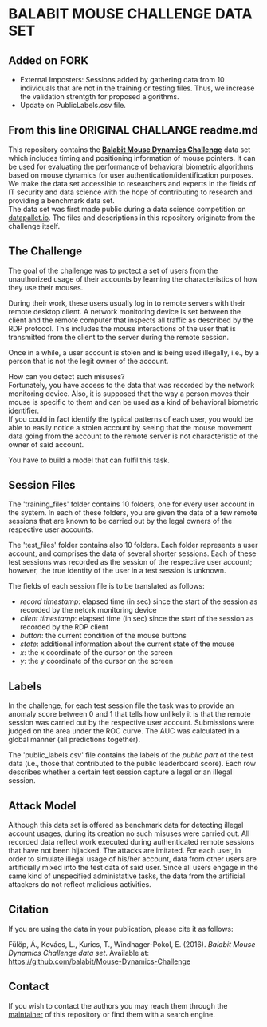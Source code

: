 
BALABIT MOUSE CHALLENGE DATA SET
================================


## Added on FORK

- External Imposters: Sessions added by gathering data from 10 individuals that are not in the training or testing files. Thus, we increase the validation strentgth for proposed algorithms.
- Update on PublicLabels.csv file.

## From this line ORIGINAL CHALLANGE readme.md

This repository contains the **[Balabit Mouse Dynamics Challenge][balabit]** data set which includes timing and positioning information of mouse pointers. It can be used for evaluating the performance of behavioral biometric algorithms based on mouse dynamics for user authentication/identification purposes.  
We make the data set accessible to researchers and experts in the fields of IT security and data science with the hope of contributing to research and providing a benchmark data set.  
The data set was first made public during a data science competition on [datapallet.io][datapallet]. The files and descriptions in this repository originate from the challenge itself.  

[balabit]: https://medium.com/balabit-unsupervised/releasing-the-balabit-mouse-dynamics-challenge-data-set-a15a016fba6c
[datapallet]: https://datapallet.io

## The Challenge

The goal of the challenge was to protect a set of users from the unauthorized usage of their accounts by learning the characteristics of how they use their mouses.  

During their work, these users usually log in to remote servers with their remote desktop client. A network monitoring device is set between the client and the remote computer that inspects all traffic as described by the RDP protocol. This includes the mouse interactions of the user that is transmitted from the client to the server during the remote session.  

Once in a while, a user account is stolen and is being used illegally, i.e., by a person that is not the legit owner of the account.  

How can you detect such misuses?  
Fortunately, you have access to the data that was recorded by the network monitoring device. Also, it is supposed that the way a person moves their mouse is specific to them and can be used as a kind of behavioral biometric identifier.  
If you could in fact identify the typical patterns of each user, you would be able to easily notice a stolen account by seeing that the mouse movement data going from the account to the remote server is not characteristic of the owner of said account.  

You have to build a model that can fulfil this task.  

## Session Files

The 'training_files' folder contains 10 folders, one for every user account in the system. In each of these folders, you are given the data of a few remote sessions that are known to be carried out by the legal owners of the respective user accounts.  

The 'test_files' folder contains also 10 folders. Each folder represents a user account, and comprises the data of several shorter sessions. Each of these test sessions was recorded as the session of the respective user account; however, the true identity of the user in a test session is unknown.  

The fields of each session file is to be translated as follows:  
- *record timestamp*: elapsed time (in sec) since the start of the session as recorded by the netork monitoring device  
- *client timestamp*: elapsed time (in sec) since the start of the session as recorded by the RDP client  
- *button*: the current condition of the mouse buttons  
- *state*: additional information about the current state of the mouse  
- *x*: the x coordinate of the cursor on the screen  
- *y*: the y coordinate of the cursor on the screen  

## Labels

In the challenge, for each test session file the task was to provide an anomaly score between 0 and 1 that tells how unlikely it is that the remote session was carried out by the respective user account. Submissions were judged on the area under the ROC curve. The AUC was calculated in a global manner (all predictions together).  

The 'public_labels.csv' file contains the labels of the *public part* of the test data (i.e., those that contributed to the public leaderboard score). Each row describes whether a certain test session capture a legal or an illegal session.  

## Attack Model

Although this data set is offered as benchmark data for detecting illegal account usages, during its creation no such misuses were carried out. All recorded data reflect work executed during authenticated remote sessions that have not been hijacked. The attacks are imitated. For each user, in order to simulate illegal usage of his/her account, data from other users are artificially mixed into the test data of said user. Since all users engage in the same kind of unspecified administative tasks, the data from the artificial attackers do not reflect malicious activities.  

## Citation

If you are using the data in your publication, please cite it as follows:  

Fülöp, Á., Kovács, L., Kurics, T., Windhager-Pokol, E. (2016). *Balabit Mouse Dynamics Challenge data set*. Available at: https://github.com/balabit/Mouse-Dynamics-Challenge  

## Contact

If you wish to contact the authors you may reach them through the [maintainer][maintainer] of this repository or find them with a search engine.

[maintainer]: https://github.com/DataOmbudsman

